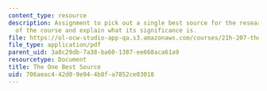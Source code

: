 ```yaml
---
content_type: resource
description: Assignment to pick out a single best source for the research project
  of the course and explain what its significance is.
file: https://ol-ocw-studio-app-qa.s3.amazonaws.com/courses/21h-207-the-energy-crisis-past-and-present-fall-2010/706aeac442d09e944b8fa7852ce03018_MIT21H_207F10_best_source.pdf
file_type: application/pdf
parent_uid: 3a8c29db-7a38-ba60-1387-ee668aca61a9
resourcetype: Document
title: The One Best Source
uid: 706aeac4-42d0-9e94-4b8f-a7852ce03018
---
```

